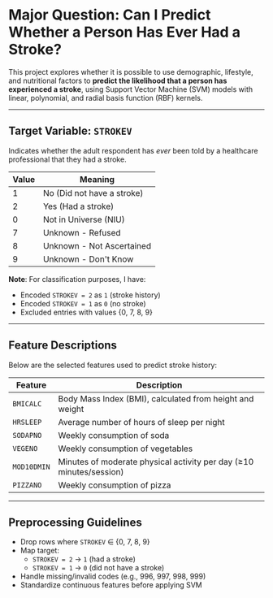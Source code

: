 # Major Question: Can I Predict Whether a Person Has Ever Had a Stroke?

This project explores whether it is possible to use demographic, lifestyle, and nutritional factors to **predict the likelihood that a person has experienced a stroke**, using Support Vector Machine (SVM) models with linear, polynomial, and radial basis function (RBF) kernels.

---

## Target Variable: `STROKEV`

Indicates whether the adult respondent has *ever* been told by a healthcare professional that they had a stroke.

| Value | Meaning                         |
|-------|----------------------------------|
| 1     | No (Did not have a stroke)      |
| 2     | Yes (Had a stroke)              |
| 0     | Not in Universe (NIU)           |
| 7     | Unknown - Refused               |
| 8     | Unknown - Not Ascertained       |
| 9     | Unknown - Don't Know            |

**Note**: For classification purposes, I have:
- Encoded `STROKEV = 2` as `1` (stroke history)
- Encoded `STROKEV = 1` as `0` (no stroke)
- Excluded entries with values {0, 7, 8, 9}

---

## Feature Descriptions

Below are the selected features used to predict stroke history:

| Feature        | Description                                                                 |
|----------------|-----------------------------------------------------------------------------|
| `BMICALC`      | Body Mass Index (BMI), calculated from height and weight                   |
| `HRSLEEP`      | Average number of hours of sleep per night                                 |
| `SODAPNO`      | Weekly consumption of soda                                                  |
| `VEGENO`       | Weekly consumption of vegetables                                            |
| `MOD10DMIN`    | Minutes of moderate physical activity per day (≥10 minutes/session)         |
| `PIZZANO`      | Weekly consumption of pizza                                                 |

---

## Preprocessing Guidelines

- Drop rows where `STROKEV` ∈ {0, 7, 8, 9}
- Map target:
  - `STROKEV = 2` → `1` (had a stroke)
  - `STROKEV = 1` → `0` (did not have a stroke)
- Handle missing/invalid codes (e.g., 996, 997, 998, 999)
- Standardize continuous features before applying SVM
